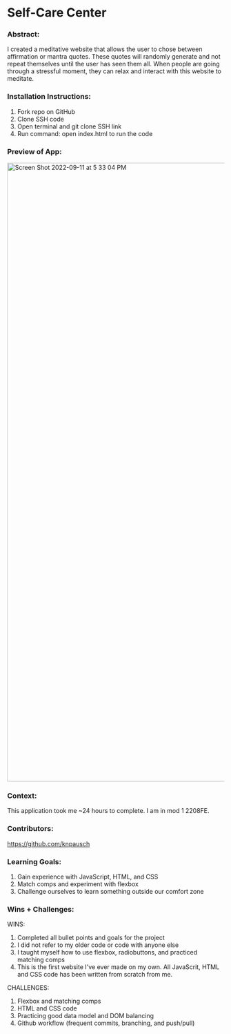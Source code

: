 # Self-Care Center

### Abstract:
[//]: <> (Briefly describe what you built and its features. What problem is the app solving? How does this application solve that problem?)
I created a meditative website that allows the user to chose between affirmation or mantra quotes. These quotes will randomly generate and not repeat themselves until the user has seen them all. When people are going through a stressful moment, they can relax and interact with this website to meditate.

### Installation Instructions:
[//]: <> (What steps does a person have to take to get your app cloned down and running?)
1. Fork repo on GitHub
1. Clone SSH code
1. Open terminal and git clone SSH link
1. Run command: open index.html to run the code

### Preview of App:
[//]: <> (Provide ONE gif or screenshot of your application - choose the "coolest" piece of functionality to show off.)
<img width="1433" alt="Screen Shot 2022-09-11 at 5 33 04 PM" src="https://user-images.githubusercontent.com/19957834/189556148-9f56870d-7e41-4ad0-a278-5aae442d0f9d.png">

### Context:
[//]: <> (Give some context for the project here. How long did you have to work on it? How far into the Turing program are you?)
This application took me ~24 hours to complete. I am in mod 1 2208FE.

### Contributors:
[//]: <> (Who worked on this application? Link to their GitHubs.)
https://github.com/knpausch

### Learning Goals:
[//]: <> (What were the learning goals of this project? What tech did you work with?)
1. Gain experience with JavaScript, HTML, and CSS
1. Match comps and experiment with flexbox
1. Challenge ourselves to learn something outside our comfort zone


### Wins + Challenges:
[//]: <> (What are 2-3 wins you have from this project? What were some challenges you faced - and how did you get over them?)

WINS:
1. Completed all bullet points and goals for the project
1. I did not refer to my older code or code with anyone else
1. I taught myself how to use flexbox, radiobuttons, and practiced matching comps
1. This is the first website I've ever made on my own. All JavaScrit, HTML and CSS code has been written from scratch from me.

CHALLENGES:
1. Flexbox and matching comps
1. HTML and CSS code
1. Practicing good data model and DOM balancing
1. Github workflow (frequent commits, branching, and push/pull)
